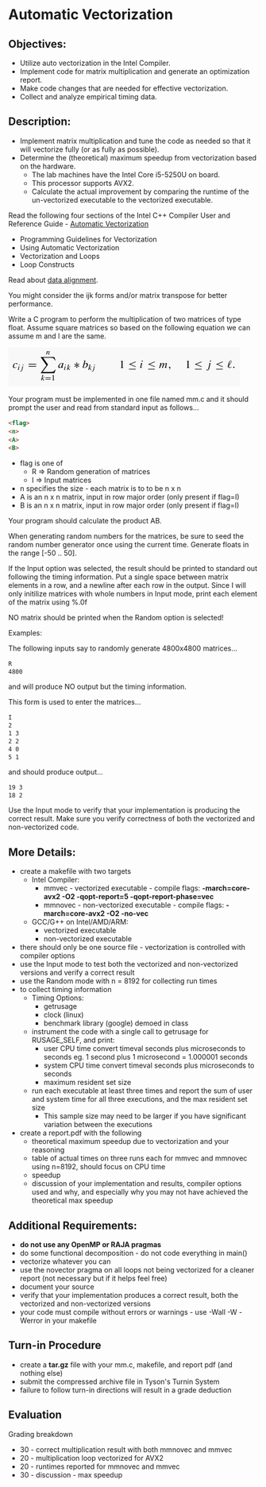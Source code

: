 # Automatic Vectorization

## Objectives:

* Utilize auto vectorization in the Intel Compiler.
* Implement code for matrix multiplication and generate an optimization report.
* Make code changes that are needed for effective vectorization.
* Collect and analyze empirical timing data.

## Description:

* Implement matrix multiplication and tune the code as needed so that it will vectorize fully (or as fully as possible).
* Determine the (theoretical) maximum speedup from vectorization based on the hardware. 
  * The lab machines have the Intel Core i5-5250U on board. 
  * This processor supports AVX2. 
  * Calculate the actual improvement by comparing the runtime of the un-vectorized executable to the vectorized executable.

Read the following four sections of the Intel C++ Compiler User and Reference Guide - [Automatic Vectorization](https://software.intel.com/en-us/cpp-compiler-developer-guide-and-reference-automatic-vectorization)

* Programming Guidelines for Vectorization
* Using Automatic Vectorization
* Vectorization and Loops
* Loop Constructs

Read about [data alignment](https://software.intel.com/en-us/articles/data-alignment-to-assist-vectorization).

You might consider the ijk forms and/or matrix transpose for better performance.

Write a C program to perform the multiplication of two matrices of type float. Assume square matrices so based on the following equation we can assume m and l are the same. 

![Matrix Math Graphic](https://github.com/csuchico-csci551/AutomaticVectorization/raw/master/eq21.gif "Matrix Math Graphic")


Your program must be implemented in one file named mm.c and it should prompt the user and read from standard input as follows...

```html
<flag>
<n> 
<A>
<B>
```
* flag is one of
  * R => Random generation of matrices
  * I => Input matrices
* n specifies the size - each matrix is to to be n x n
* A is an n x n matrix, input in row major order (only present if flag=I)
* B is an n x n matrix, input in row major order (only present if flag=I) 

Your program should calculate the product AB.

When generating random numbers for the matrices, be sure to seed the random number generator once using the current time. Generate floats in the range [-50 .. 50].

If the Input option was selected, the result should be printed to standard out following the timing information. Put a single space between matrix elements in a row, and a newline after each row in the output. Since I will only initilize matrices with whole numbers in Input mode, print each element of the matrix using %.0f

NO matrix should be printed when the Random option is selected!

Examples:

The following inputs say to randomly generate 4800x4800 matrices...

```
R 
4800
```

and will produce NO output but the timing information.

This form is used to enter the matrices...

```
I 
2 
1 3 
2 2
4 0 
5 1
```

and should produce output...

```
19 3
18 2
```

Use the Input mode to verify that your implementation is producing the correct result. Make sure you verify correctness of both the vectorized and non-vectorized code.

## More Details:

* create a makefile with two targets
  * Intel Compiler:
    * mmvec - vectorized executable - compile flags: **-march=core-avx2 -O2 -qopt-report=5 -qopt-report-phase=vec**
    * mmnovec - non-vectorized executable - compile flags: **-march=core-avx2 -O2 -no-vec**
  * GCC/G++ on Intel/AMD/ARM:
    * vectorized executable
    * non-vectorized executable
* there should only be one source file - vectorization is controlled with compiler options
* use the Input mode to test both the vectorized and non-vectorized versions and verify a correct result
* use the Random mode with n = 8192 for collecting run times
* to collect timing information
  * Timing Options:
    * getrusage
    * clock (linux)
    * benchmark library (google) demoed in class
  * instrument the code with a single call to getrusage for RUSAGE_SELF, and print:
    * user CPU time 
      convert timeval seconds plus microseconds to seconds
      eg. 1 second plus 1 microsecond = 1.000001 seconds
    * system CPU time 
      convert timeval seconds plus microseconds to seconds
    * maximum resident set size
  * run each executable at least three times and report the sum of user and system time for all three executions, and the max resident set size
    * This sample size may need to be larger if you have significant variation between the executions
* create a report.pdf with the following
  * theoretical maximum speedup due to vectorization and your reasoning
  * table of actual times on three runs each for mmvec and mmnovec using n=8192, should focus on CPU time
  * speedup 
  * discussion of your implementation and results, compiler options used and why, and especially why you may not have achieved the theoretical max speedup 

## Additional Requirements:

* **do not use any OpenMP or RAJA pragmas**
* do some functional decomposition - do not code everything in main()
* vectorize whatever you can
* use the novector pragma on all loops not being vectorized for a cleaner report (not necessary but if it helps feel free)
* document your source 
* verify that your implementation produces a correct result, both the vectorized and non-vectorized versions
* your code must compile without errors or warnings - use -Wall -W -Werror in your makefile

## Turn-in Procedure
* create a **tar.gz** file with your mm.c, makefile, and report pdf (and nothing else)
* submit the compressed archive file in Tyson's Turnin System
* failure to follow turn-in directions will result in a grade deduction

## Evaluation

Grading breakdown
* 30 - correct multiplication result with both mmnovec and mmvec
* 20 - multiplication loop vectorized for AVX2
* 20 - runtimes reported for mmnovec and mmvec
* 30 - discussion - max speedup
